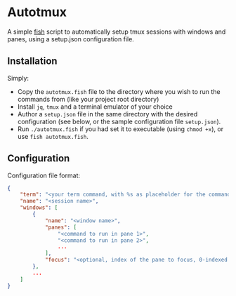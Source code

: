 # Autotmux

A simple [fish](https://fishshell.com) script to automatically setup tmux sessions with windows and panes, 
using a setup.json configuration file.

## Installation

Simply:

* Copy the `autotmux.fish` file to the directory where you wish to run the commands from (like your project root
directory)
* Install `jq`, `tmux` and a terminal emulator of your choice
* Author a `setup.json` file in the same directory
with the desired configuration (see below, or the sample configuration file `setup.json`).
* Run `./autotmux.fish` if you had set it to executable (using `chmod +x`), or
use `fish autotmux.fish`.

## Configuration

Configuration file format:
```json
{
    "term": "<your term command, with %s as placeholder for the command to run, like `kitty %`>",
    "name": "<session name>",
    "windows": [
        {
            "name": "<window name>",
            "panes": [
                "<command to run in pane 1>",
                "<command to run in pane 2>",
                ...
            ],
            "focus": "<optional, index of the pane to focus, 0-indexed. Default is 0>"
        },
        ...
    ]
}
```
